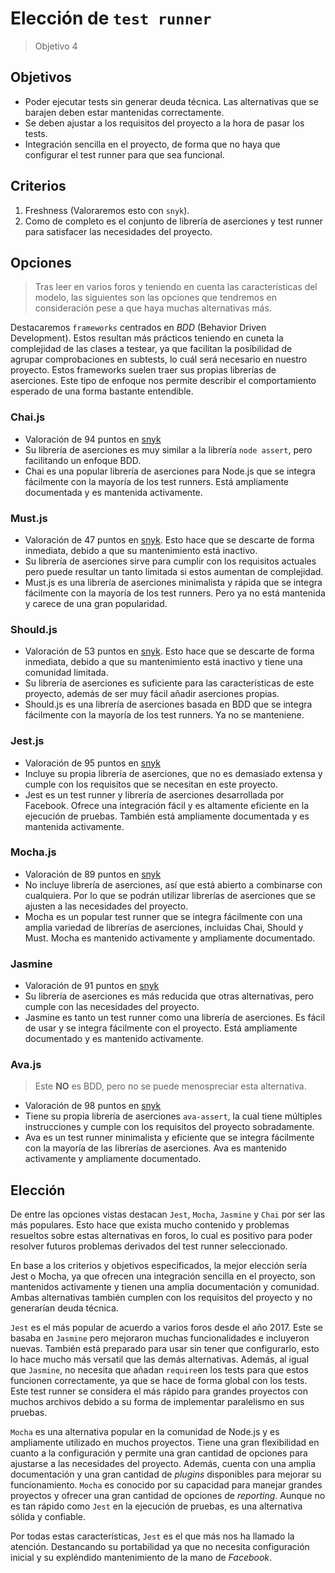 # Elección de `test runner`
> Objetivo 4

## Objetivos
* Poder ejecutar tests sin generar deuda técnica. Las alternativas que se barajen deben estar mantenidas correctamente.
* Se deben ajustar a los requisitos del proyecto a la hora de pasar los tests.
* Integración sencilla en el proyecto, de forma que no haya que configurar el test runner para que sea funcional.

## Criterios
1. Freshness (Valoraremos esto con `snyk`).
2. Como de completo es el conjunto de librería de aserciones y test runner para satisfacer las necesidades del proyecto.

## Opciones
> Tras leer en varios foros y teniendo en cuenta las características del modelo, las siguientes son las opciones que tendremos en consideración pese a que haya muchas alternativas más.

Destacaremos `frameworks` centrados en *BDD* (Behavior Driven Development). Estos resultan más prácticos teniendo en cuneta la complejidad de las clases a testear, ya que facilitan la posibilidad de agrupar comprobaciones en subtests, lo cuál será necesario en nuestro proyecto. Estos frameworks suelen traer sus propias librerías de aserciones. Este tipo de enfoque nos permite describir el comportamiento esperado de una forma bastante entendible.

### Chai.js
* Valoración de 94 puntos en [snyk](https://snyk.io/advisor/npm-package/chai)
* Su librería de aserciones es muy similar a la librería `node assert`, pero facilitando un enfoque BDD.
* Chai es una popular librería de aserciones para Node.js que se integra fácilmente con la mayoría de los test runners. Está ampliamente documentada y es mantenida activamente.

### Must.js
* Valoración de 47 puntos en [snyk](https://snyk.io/advisor/npm-package/chai). Esto hace que se descarte de forma inmediata, debido a que su mantenimiento está inactivo.
* Su librería de aserciones sirve para cumplir con los requisitos actuales pero puede resultar un tanto limitada si estos aumentan de complejidad.
* Must.js es una librería de aserciones minimalista y rápida que se integra fácilmente con la mayoría de los test runners. Pero ya no está mantenida y carece de una gran popularidad.

### Should.js
* Valoración de 53 puntos en [snyk](https://snyk.io/advisor/npm-package/should). Esto hace que se descarte de forma inmediata, debido a que su mantenimiento está inactivo y tiene una comunidad limitada.
* Su librería de aserciones es suficiente para las características de este proyecto, además de ser muy fácil añadir aserciones propias.
* Should.js es una librería de aserciones basada en BDD que se integra fácilmente con la mayoría de los test runners. Ya no se manteniene.

### Jest.js
* Valoración de 95 puntos en [snyk](https://snyk.io/advisor/npm-package/jest)
* Incluye su propia librería de aserciones, que no es demasiado extensa y cumple con los requisitos que se necesitan en este proyecto.
* Jest es un test runner y librería de aserciones desarrollada por Facebook. Ofrece una integración fácil y es altamente eficiente en la ejecución de pruebas. También está ampliamente documentada y es mantenida activamente.

### Mocha.js
* Valoración de 89 puntos en [snyk](https://snyk.io/advisor/npm-package/mocha)
* No incluye librería de aserciones, así que está abierto a combinarse con cualquiera. Por lo que se podrán utilizar librerías de aserciones que se ajusten a las necesidades del proyecto.
* Mocha es un popular test runner que se integra fácilmente con una amplia variedad de librerías de aserciones, incluidas Chai, Should y Must. Mocha es mantenido activamente y ampliamente documentado.

### Jasmine
* Valoración de 91 puntos en [snyk](https://snyk.io/advisor/npm-package/jasmine)
* Su librería de aserciones es más reducida que otras alternativas, pero cumple con las necesidades del proyecto.
* Jasmine es tanto un test runner como una librería de aserciones. Es fácil de usar y se integra fácilmente con el proyecto. Está ampliamente documentado y es mantenido activamente.

### Ava.js
> Este **NO** es BDD, pero no se puede menospreciar esta alternativa.
* Valoración de 98 puntos en [snyk](https://snyk.io/advisor/npm-package/ava)
* Tiene su propia librería de aserciones `ava-assert`, la cual tiene múltiples instrucciones y cumple con los requisitos del proyecto sobradamente.
* Ava es un test runner minimalista y eficiente que se integra fácilmente con la mayoría de las librerías de aserciones. Ava es mantenido activamente y ampliamente documentado.

## Elección

De entre las opciones vistas destacan `Jest`, `Mocha`, `Jasmine` y `Chai` por ser las más populares. Esto hace que exista mucho contenido y problemas resueltos sobre estas alternativas en foros, lo cual es positivo para poder resolver futuros problemas derivados del test runner seleccionado.

En base a los criterios y objetivos especificados, la mejor elección sería Jest o Mocha, ya que ofrecen una integración sencilla en el proyecto, son mantenidos activamente y tienen una amplia documentación y comunidad. Ambas alternativas también cumplen con los requisitos del proyecto y no generarían deuda técnica. 

`Jest` es el más popular de acuerdo a varios foros desde el año 2017. Este se basaba en `Jasmine` pero mejoraron muchas funcionalidades e incluyeron nuevas. También está preparado para usar sin tener que configurarlo, esto lo hace mucho más versatil que las demás alternativas. Además, al igual que `Jasmine`, no necesita que añadan `require`en los tests para que estos funcionen correctamente, ya que se hace de forma global con los tests. Este test runner se considera el más rápido para grandes proyectos con muchos archivos debido a su forma de implementar paralelismo en sus pruebas.

`Mocha` es una alternativa popular en la comunidad de Node.js y es ampliamente utilizado en muchos proyectos. Tiene una gran flexibilidad en cuanto a la configuración y permite una gran cantidad de opciones para ajustarse a las necesidades del proyecto. Además, cuenta con una amplia documentación y una gran cantidad de *plugins* disponibles para mejorar su funcionamiento. `Mocha` es conocido por su capacidad para manejar grandes proyectos y ofrecer una gran cantidad de opciones de *reporting*. Aunque no es tan rápido como `Jest` en la ejecución de pruebas, es una alternativa sólida y confiable.

Por todas estas características, `Jest` es el que más nos ha llamado la atención. Destancando su portabilidad ya que no necesita configuración inicial y su expléndido mantenimiento de la mano de *Facebook*.
